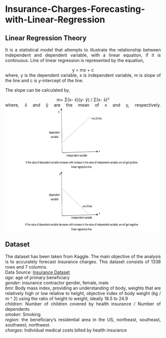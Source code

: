 # Insurance-Charges-Forecasting-with-Linear-Regression

## Linear Regression Theory
<div align="justify">
  
It is a statistical model that attempts to illustrate the relationship between independent and dependent variable, with a linear equation, if it is continuous. Line of linear regression is represented by the equation,
<div align="center">y = mx + c</div>
where, y is the dependent variable, x is independent variable, m is slope of the line and c is y-intercept of the line.
  
The slope can be calculated by,
<div align="center">m= Σ(x- x̄)(y- ȳ) / Σ(x- x̄)²</div>
where, x̄ and ȳ are the mean of x and y, respectively.
  
<img src="/image.png" align="center" width="500" height="400" />

## Dataset
The dataset has been taken from Kaggle. The main objective of the analysis is to accurately forecast insurance charges. This dataset consists of 1338 rows and 7 columns.<br />
Data Source: [Insurance Dataset](https://www.kaggle.com/mirichoi0218/insurance)<br />
*age*: age of primary beneficiary<br />
*gender*: insurance contractor gender, female, male<br />
*bmi*: Body mass index, providing an understanding of body, weights that are relatively high or low relative to height, objective index of body weight (kg / m ^ 2) using the ratio of height to weight, ideally 18.5 to 24.9<br />
*children*: Number of children covered by health insurance / Number of dependents<br />
*smoker*: Smoking<br />
*region*: the beneficiary’s residential area in the US, northeast, southeast, southwest, northwest.<br />
*charges*: Individual medical costs billed by health insurance<br />
</div>
